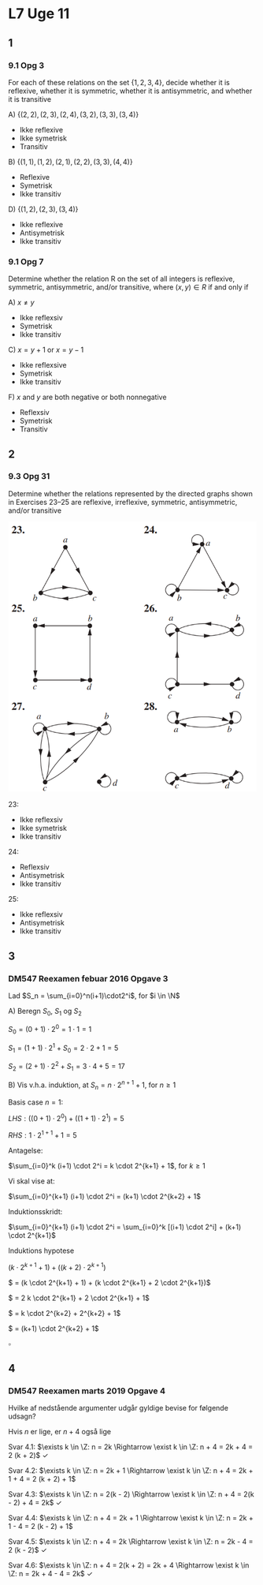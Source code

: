 # L7 Uge 11

## 1

### 9.1 Opg 3

For each of these relations on the set $\{1, 2, 3, 4\}$, decide whether it is reflexive, whether it is symmetric, whether it is antisymmetric, and whether it is transitive

A) $\{(2,2),(2,3),(2,4),(3,2),(3,3),(3,4)\}$

- Ikke reflexive
- Ikke symetrisk
- Transitiv

B) $\{(1,1),(1,2),(2,1),(2,2),(3,3),(4,4)\}$

- Reflexive
- Symetrisk
- Ikke transitiv

D) $\{(1,2),(2,3),(3,4)\}$

- Ikke reflexive
- Antisymetrisk
- Ikke transitiv

### 9.1 Opg 7

Determine whether the relation R on the set of all integers is reflexive, symmetric, antisymmetric, and/or transitive, where $(x, y) \in R$ if and only if

A) $x \neq y$

- Ikke reflexsiv
- Symetrisk
- Ikke transitiv

C) $x=y+1$ or $x=y-1$

- Ikke reflexsive
- Symetrisk
- Ikke transitiv

F) $x$ and $y$ are both negative or both nonnegative

- Reflexsiv
- Symetrisk
- Transitiv

## 2

### 9.3 Opg 31

Determine whether the relations represented by the directed graphs shown in Exercises 23–25 are reflexive, irreflexive, symmetric, antisymmetric, and/or transitive

![Graphs](L7_1.PNG)

23:

- Ikke reflexsiv
- Ikke symetrisk
- Ikke transitiv

24:

- Reflexsiv
- Antisymetrisk
- Ikke transitiv

25:

- Ikke reflexsiv
- Antisymetrisk
- Ikke transitiv

## 3

### DM547 Reexamen febuar 2016 Opgave 3

Lad $S_n = \sum_{i=0}^n(i+1)\cdot2^i$, for $i \in \N$

A) Beregn $S_0$, $S_1$ og $S_2$

$S_0 = (0 + 1) \cdot 2^0 = 1 \cdot 1 = 1$

$S_1 = (1 + 1) \cdot 2^1 + S_0 = 2 \cdot 2 + 1 = 5$

$S_2 = (2 + 1) \cdot 2^2 + S_1 = 3 \cdot 4 + 5 = 17$

B) Vis v.h.a. induktion, at $S_n=n\cdot 2^{n+1}+1$, for $n \ge 1$

Basis case $n = 1$:

$LHS: ((0 + 1) \cdot 2^0) + ((1 + 1) \cdot 2^1) = 5$

$RHS: 1 \cdot 2^{1+1} + 1 = 5$

Antagelse:

$\sum_{i=0}^k (i+1) \cdot 2^i = k \cdot 2^{k+1} + 1$, for $k \ge 1$

Vi skal vise at:

$\sum_{i=0}^{k+1} (i+1) \cdot 2^i = (k+1) \cdot 2^{k+2} + 1$

Induktionsskridt:

$\sum_{i=0}^{k+1} (i+1) \cdot 2^i = \sum_{i=0}^k [(i+1) \cdot 2^i] + (k+1) \cdot 2^{k+1}$

Induktions hypotese

$(k \cdot 2^{k+1} + 1) + ((k+2) \cdot 2^{k+1})$

$ = (k \cdot 2^{k+1} + 1) + (k \cdot 2^{k+1} + 2 \cdot 2^{k+1})$

$ = 2 k \cdot 2^{k+1} + 2 \cdot 2^{k+1} + 1$

$ = k \cdot 2^{k+2} + 2^{k+2} + 1$

$ = (k+1) \cdot 2^{k+2} + 1$

$\square$

## 4

### DM547 Reexamen marts 2019 Opgave 4

Hvilke af nedstående argumenter udgår gyldige bevise for følgende udsagn?

Hvis $n$ er lige, er $n+4$ også lige

Svar 4.1: $\exists k \in \Z: n = 2k \Rightarrow \exist k \in \Z: n + 4 = 2k + 4 = 2 (k + 2)$ $\checkmark$

Svar 4.2: $\exists k \in \Z: n = 2k + 1 \Rightarrow \exist k \in \Z: n + 4 = 2k + 1 + 4 = 2 (k + 2) + 1$

Svar 4.3: $\exists k \in \Z: n = 2(k - 2) \Rightarrow \exist k \in \Z: n + 4 = 2(k - 2) + 4 = 2k$ $\checkmark$

Svar 4.4: $\exists k \in \Z: n + 4 = 2k + 1 \Rightarrow \exist k \in \Z: n = 2k + 1 - 4 = 2 (k - 2) + 1$

Svar 4.5: $\exists k \in \Z: n + 4 = 2k \Rightarrow \exist k \in \Z: n = 2k - 4 = 2 (k - 2)$ $\checkmark$

Svar 4.6: $\exists k \in \Z: n + 4 = 2(k + 2) = 2k + 4 \Rightarrow \exist k \in \Z: n = 2k + 4 - 4 = 2k$ $\checkmark$
